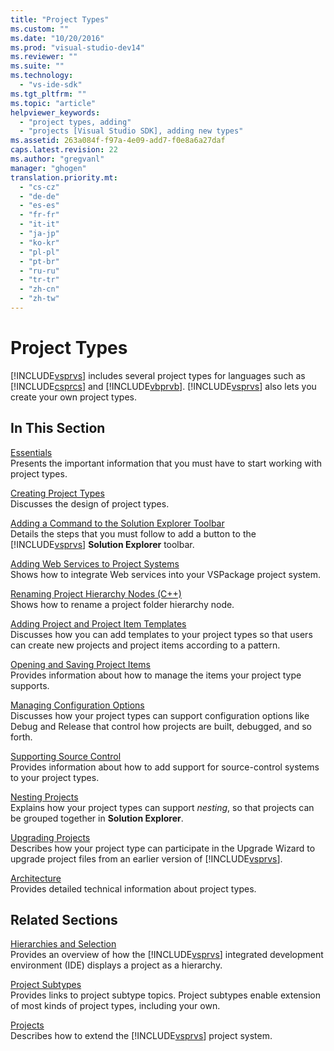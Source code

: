 ```yaml
---
title: "Project Types"
ms.custom: ""
ms.date: "10/20/2016"
ms.prod: "visual-studio-dev14"
ms.reviewer: ""
ms.suite: ""
ms.technology: 
  - "vs-ide-sdk"
ms.tgt_pltfrm: ""
ms.topic: "article"
helpviewer_keywords: 
  - "project types, adding"
  - "projects [Visual Studio SDK], adding new types"
ms.assetid: 263a084f-f97a-4e09-add7-f0e8a6a27daf
caps.latest.revision: 22
ms.author: "gregvanl"
manager: "ghogen"
translation.priority.mt: 
  - "cs-cz"
  - "de-de"
  - "es-es"
  - "fr-fr"
  - "it-it"
  - "ja-jp"
  - "ko-kr"
  - "pl-pl"
  - "pt-br"
  - "ru-ru"
  - "tr-tr"
  - "zh-cn"
  - "zh-tw"
---
```

# Project Types
[!INCLUDE[vsprvs](../code-quality/includes/vsprvs_md.md)] includes several project types for languages such as [!INCLUDE[csprcs](../data-tools/includes/csprcs_md.md)] and [!INCLUDE[vbprvb](../code-quality/includes/vbprvb_md.md)]. [!INCLUDE[vsprvs](../code-quality/includes/vsprvs_md.md)] also lets you create your own project types.  
  
## In This Section  
 [Essentials](../extensibility-internals/project-type-essentials.md)  
 Presents the important information that you must have to start working with project types.  
  
 [Creating Project Types](../extensibility-internals/creating-project-types.md)  
 Discusses the design of project types.  
  
 [Adding a Command to the Solution Explorer Toolbar](../extensibility/adding-a-command-to-the-solution-explorer-toolbar.md)  
 Details the steps that you must follow to add a button to the [!INCLUDE[vsprvs](../code-quality/includes/vsprvs_md.md)] **Solution Explorer** toolbar.  
  
 [Adding Web Services to Project Systems](../misc/adding-web-services-to-project-systems.md)  
 Shows how to integrate Web services into your VSPackage project system.  
  
 [Renaming Project Hierarchy Nodes (C++)](../misc/renaming-project-hierarchy-nodes--c---.md)  
 Shows how to rename a project folder hierarchy node.  
  
 [Adding Project and Project Item Templates](../extensibility-internals/adding-project-and-project-item-templates.md)  
 Discusses how you can add templates to your project types so that users can create new projects and project items according to a pattern.  
  
 [Opening and Saving Project Items](../extensibility-internals/opening-and-saving-project-items.md)  
 Provides information about how to manage the items your project type supports.  
  
 [Managing Configuration Options](../extensibility-internals/managing-configuration-options.md)  
 Discusses how your project types can support configuration options like Debug and Release that control how projects are built, debugged, and so forth.  
  
 [Supporting Source Control](../extensibility-internals/supporting-source-control.md)  
 Provides information about how to add support for source-control systems to your project types.  
  
 [Nesting Projects](../extensibility-internals/nesting-projects.md)  
 Explains how your project types can support *nesting*, so that projects can be grouped together in **Solution Explorer**.  
  
 [Upgrading Projects](../extensibility-internals/upgrading-projects.md)  
 Describes how your project type can participate in the Upgrade Wizard to upgrade project files from an earlier version of [!INCLUDE[vsprvs](../code-quality/includes/vsprvs_md.md)].  
  
 [Architecture](../extensibility-internals/project-types-architecture.md)  
 Provides detailed technical information about project types.  
  
## Related Sections  
 [Hierarchies and Selection](../extensibility-internals/hierarchies-and-selection.md)  
 Provides an overview of how the [!INCLUDE[vsprvs](../code-quality/includes/vsprvs_md.md)] integrated development environment (IDE) displays a project as a hierarchy.  
  
 [Project Subtypes](../extensibility-internals/project-subtypes.md)  
 Provides links to project subtype topics. Project subtypes enable extension of most kinds of project types, including your own.  
  
 [Projects](../extensibility-internals/projects.md)  
 Describes how to extend the [!INCLUDE[vsprvs](../code-quality/includes/vsprvs_md.md)] project system.